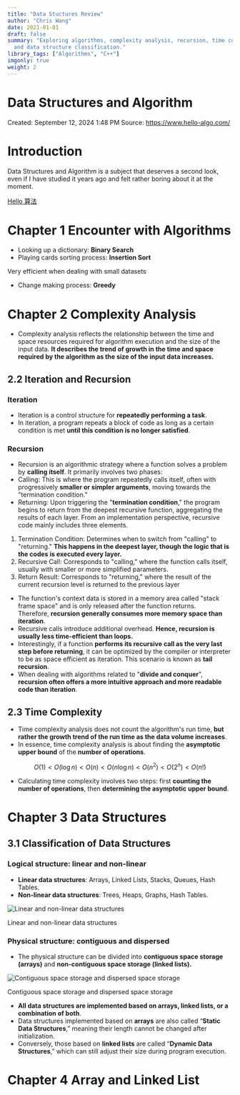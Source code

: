 ```yaml
---
title: "Data Stuctures Review"
author: "Chris Wang"
date: 2021-01-01
draft: false
summary: "Exploring algorithms, complexity analysis, recursion, time complexity,
  and data structure classification."
library_tags: ["Algorithms", "C++"]
imgonly: true
weight: 2
---
```


# Data Structures and Algorithm

Created: September 12, 2024 1:48 PM
Source: https://www.hello-algo.com/

# Introduction

Data Structures and Algorithm is a subject that deserves a second look, even if I have studied it years ago and felt rather boring about it at the moment.

[Hello 算法](https://www.hello-algo.com/)

# Chapter 1 Encounter with Algorithms

- Looking up a dictionary: **Binary Search**
- Playing cards sorting process: **Insertion Sort**

Very efficient when dealing with small datasets

- Change making process: **Greedy**

# Chapter 2 Complexity Analysis

- Complexity analysis reflects the relationship between the time and space resources required for algorithm execution and the size of the input data. **It describes the trend of growth in the time and space required by the algorithm as the size of the input data increases.**

## 2.2 Iteration and Recursion

### Iteration

- Iteration is a control structure for **repeatedly performing a task**.
- In iteration, a program repeats a block of code as long as a certain condition is met **until this condition is no longer satisfied**.

### Recursion

- Recursion is an algorithmic strategy where a function solves a problem by **calling itself**. It primarily involves two phases:
- Calling: This is where the program repeatedly calls itself, often with progressively **smaller or simpler arguments**, moving towards the "termination condition."
- Returning: Upon triggering the "**termination condition**," the program begins to return from the deepest recursive function, aggregating the results of each layer.
From an implementation perspective, recursive code mainly includes three elements.
1. Termination Condition: Determines when to switch from "calling" to "returning." **This happens in the deepest layer, though the logic that is the codes is executed every layer.**
2. Recursive Call: Corresponds to "calling," where the function calls itself, usually with smaller or more simplified parameters.
3. Return Result: Corresponds to "returning," where the result of the current recursion level is returned to the previous layer
- The function's context data is stored in a memory area called "stack frame space" and is only released after the function returns. Therefore, **recursion generally consumes more memory space than iteration**.
- Recursive calls introduce additional overhead. **Hence, recursion is usually less time-efficient than loops.**
- Interestingly, if a function **performs its recursive call as the very last step before returning**, it can be optimized by the compiler or interpreter to be as space efficient as iteration. This scenario is known as **tail recursion**.
- When dealing with algorithms related to "**divide and conquer**", **recursion often offers a more intuitive approach and more readable code than iteration**.

## 2.3 Time Complexity

- Time complexity analysis does not count the algorithm's run time, **but rather the growth trend of the run time as the data volume increases**.
- In essence, time complexity analysis is about finding the **asymptotic upper bound** of the **number of operations**.

$$
O(1) < O(\log n) < O(n) < O(n \log n) < O(n^2) < O(2^n) < O(n!)
$$

- Calculating time complexity involves two steps: first **counting the number of operations**, then **determining the asymptotic upper bound**.

# Chapter 3 Data Structures

## 3.1 Classification of Data Structures

### Logical structure: linear and non-linear

- **Linear data structures**: Arrays, Linked Lists, Stacks, Queues, Hash Tables.
- **Non-linear data structures**: Trees, Heaps, Graphs, Hash Tables.

![ Linear and non-linear data structures](Data%20Structures%20and%20Algorithm%20d4d8fb7d710d49d1a8a05e175f8bbaa2/classification_logic_structure.png)

 Linear and non-linear data structures

### **Physical structure: contiguous and dispersed**

- The physical structure can be divided into **contiguous space storage (arrays)** and **non-contiguous space storage (linked lists).**

![ Contiguous space storage and dispersed space storage](Data%20Structures%20and%20Algorithm%20d4d8fb7d710d49d1a8a05e175f8bbaa2/classification_phisical_structure.png)

 Contiguous space storage and dispersed space storage

- **All data structures are implemented based on arrays, linked lists, or a combination of both**.
- Data structures implemented based on **arrays** are also called “**Static Data Structures**,” meaning their length cannot be changed after initialization.
- Conversely, those based on **linked lists** are called “**Dynamic Data Structures**,” which can still adjust their size during program execution.

# Chapter 4 Array and Linked List